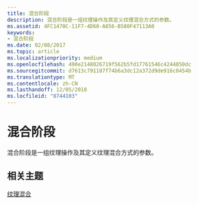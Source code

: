```yaml
---
title: 混合阶段
description: 混合阶段是一组纹理操作及其定义纹理混合方式的参数。
ms.assetid: 4FC1470C-11F7-4D60-A856-B580F47113A0
keywords:
- 混合阶段
ms.date: 02/08/2017
ms.topic: article
ms.localizationpriority: medium
ms.openlocfilehash: 490e2148026719f562b5fd17761546c4244850dc
ms.sourcegitcommit: d7613c791107f74b6a3dc12a372d9de916c0454b
ms.translationtype: MT
ms.contentlocale: zh-CN
ms.lasthandoff: 12/05/2018
ms.locfileid: "8744103"
---
```

# <a name="blending-stages"></a>混合阶段


混合阶段是一组纹理操作及其定义纹理混合方式的参数。

## <a name="span-idrelated-topicsspanrelated-topics"></a><span id="related-topics"></span>相关主题


[纹理混合](texture-blending.md)

 

 




